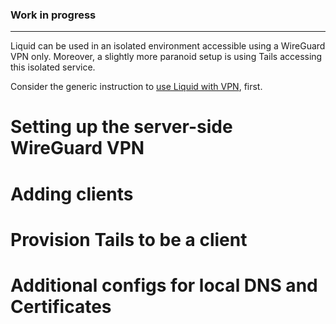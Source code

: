 ### Work in progress
***

Liquid can be used in an isolated environment accessible using a WireGuard VPN only. Moreover, a slightly more paranoid setup is using Tails accessing this isolated service.

Consider the generic instruction to [use Liquid with VPN](https://github.com/liquidinvestigations/docs/wiki/Admin-Guide:-Using-Liquid-on-VPN), first.

# Setting up the server-side WireGuard VPN

# Adding clients

# Provision Tails to be a client

# Additional configs for local DNS and Certificates
